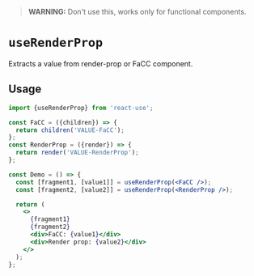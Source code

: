 > __WARNING:__ Don't use this, works only for functional components.

# `useRenderProp`

Extracts a value from render-prop or FaCC component.


## Usage

```jsx
import {useRenderProp} from 'react-use';

const FaCC = ({children}) => {
  return children('VALUE-FaCC');
};
const RenderProp = ({render}) => {
  return render('VALUE-RenderProp');
};

const Demo = () => {
  const [fragment1, [value1]] = useRenderProp(<FaCC />);
  const [fragment2, [value2]] = useRenderProp(<RenderProp />);

  return (
    <>
      {fragment1}
      {fragment2}
      <div>FaCC: {value1}</div>
      <div>Render prop: {value2}</div>
    </>
  );
};
```
